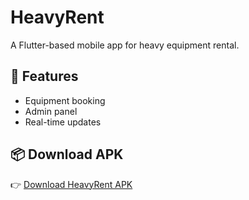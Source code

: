 # HeavyRent

A Flutter-based mobile app for heavy equipment rental.

## 📱 Features
- Equipment booking
- Admin panel
- Real-time updates

## 📦 Download APK

👉 [Download HeavyRent APK](https://drive.google.com/uc?export=download&id=1Et6DVzIJEiGyjRHv76BxO4dtzRENpmR0)
